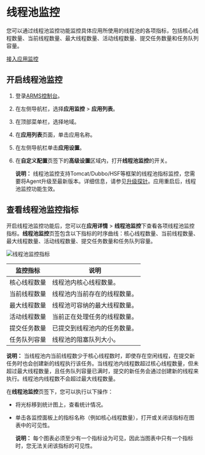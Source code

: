 # 线程池监控

您可以通过线程池监控功能监控具体应用所使用的线程池的各项指标，包括核心线程数量、当前线程数量、最大线程数量、活动线程数量、提交任务数量和任务队列容量。

[接入应用监控](/intl.zh-CN/应用监控/接入应用监控/应用监控接入概述.md)

## 开启线程池监控

1.  登录[ARMS控制台](https://arms-ap-southeast-1.console.aliyun.com/#/home)。

2.  在左侧导航栏，选择**应用监控** \> **应用列表**。

3.  在顶部菜单栏，选择地域。

4.  在**应用列表**页面，单击应用名称。

5.  在左侧导航栏单击**应用设置**。

6.  在**自定义配置**页签下的**高级设置**区域内，打开**线程池监控**的开关。

    **说明：** 线程池监控支持Tomcat/Dubbo/HSF等框架的线程池指标监控，您需要将Agent升级至最新版本。详细信息，请参见[升级探针](/intl.zh-CN/应用监控/升级探针.md)。应用重启后，线程池监控功能生效。


## 查看线程池监控指标

开启线程池监控功能后，您可以在**应用详情** \> **线程池监控**下查看各项线程池监控指标。**线程池监控**页签包含以下指标的时序曲线：核心线程数量、当前线程数量、最大线程数量、活动线程数量、提交任务数量和任务队列容量。

![线程池监控指标](https://static-aliyun-doc.oss-accelerate.aliyuncs.com/assets/img/zh-CN/6729888161/p265939.png)

|监控指标|说明|
|----|--|
|核心线程数量|线程池内核心线程数量。|
|当前线程数量|线程池内当前存在的线程数量。|
|最大线程数量|线程池可容纳的最大线程数量。|
|活动线程数量|当前正在处理任务的线程数量。|
|提交任务数量|已提交到线程池内的任务数量。|
|任务队列容量|线程池的阻塞队列大小。|

**说明：** 当线程池内当前线程数少于核心线程数时，即使存在空闲线程，在提交新任务时也会创建新的线程执行该任务。当线程池内线程数超过核心线程数量，但未超过最大线程数量，且任务队列容量已满时，提交的新任务会通过创建新的线程来执行。线程池内线程数不会超过最大线程数量。

在**线程池监控**页签下，您可以执行以下操作：

-   将光标移到统计图上，查看统计情况。
-   单击各监控面板上的指标名称（例如核心线程数量），打开或关闭该指标在图表中的可见性。

    **说明：** 每个图表必须至少有一个指标设为可见，因此当图表中只有一个指标时，您无法关闭该指标的可见性。



